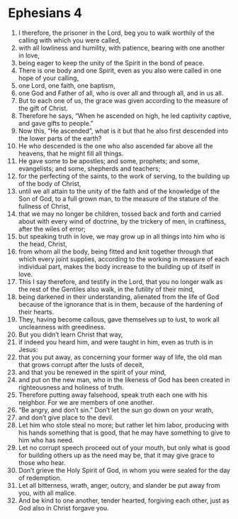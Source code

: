 ﻿
# Ephesians 4
1. I therefore, the prisoner in the Lord, beg you to walk worthily of the calling with which you were called, 
2. with all lowliness and humility, with patience, bearing with one another in love, 
3. being eager to keep the unity of the Spirit in the bond of peace. 
4. There is one body and one Spirit, even as you also were called in one hope of your calling, 
5. one Lord, one faith, one baptism, 
6. one God and Father of all, who is over all and through all, and in us all. 
7. But to each one of us, the grace was given according to the measure of the gift of Christ. 
8. Therefore he says, “When he ascended on high, he led captivity captive, and gave gifts to people.” 
9. Now this, “He ascended”, what is it but that he also first descended into the lower parts of the earth? 
10. He who descended is the one who also ascended far above all the heavens, that he might fill all things. 
11. He gave some to be apostles; and some, prophets; and some, evangelists; and some, shepherds and teachers; 
12. for the perfecting of the saints, to the work of serving, to the building up of the body of Christ, 
13. until we all attain to the unity of the faith and of the knowledge of the Son of God, to a full grown man, to the measure of the stature of the fullness of Christ, 
14. that we may no longer be children, tossed back and forth and carried about with every wind of doctrine, by the trickery of men, in craftiness, after the wiles of error; 
15. but speaking truth in love, we may grow up in all things into him who is the head, Christ, 
16. from whom all the body, being fitted and knit together through that which every joint supplies, according to the working in measure of each individual part, makes the body increase to the building up of itself in love. 
17. This I say therefore, and testify in the Lord, that you no longer walk as the rest of the Gentiles also walk, in the futility of their mind, 
18. being darkened in their understanding, alienated from the life of God because of the ignorance that is in them, because of the hardening of their hearts. 
19. They, having become callous, gave themselves up to lust, to work all uncleanness with greediness. 
20. But you didn’t learn Christ that way, 
21. if indeed you heard him, and were taught in him, even as truth is in Jesus: 
22. that you put away, as concerning your former way of life, the old man that grows corrupt after the lusts of deceit, 
23. and that you be renewed in the spirit of your mind, 
24. and put on the new man, who in the likeness of God has been created in righteousness and holiness of truth. 
25. Therefore putting away falsehood, speak truth each one with his neighbor. For we are members of one another. 
26. “Be angry, and don’t sin.” Don’t let the sun go down on your wrath, 
27. and don’t give place to the devil. 
28. Let him who stole steal no more; but rather let him labor, producing with his hands something that is good, that he may have something to give to him who has need. 
29. Let no corrupt speech proceed out of your mouth, but only what is good for building others up as the need may be, that it may give grace to those who hear. 
30. Don’t grieve the Holy Spirit of God, in whom you were sealed for the day of redemption. 
31. Let all bitterness, wrath, anger, outcry, and slander be put away from you, with all malice. 
32. And be kind to one another, tender hearted, forgiving each other, just as God also in Christ forgave you. 
